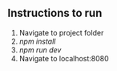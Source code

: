## Instructions to run
1. Navigate to project folder
2. *npm install*
3. *npm run dev*
4. Navigate to localhost:8080
